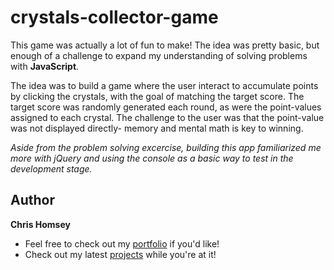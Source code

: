 # crystals-collector-game

This game was actually a lot of fun to make! The idea was pretty basic, but enough of a challenge to expand my understanding of solving problems with **JavaScript**.

The idea was to build a game where the user interact to accumulate points by clicking the crystals, with the goal of matching the target score. The target score was randomly generated each round, as were the point-values assigned to each crystal. The challenge to the user was that the point-value was not displayed directly- memory and mental math is key to winning.

*Aside from the problem solving excercise, building this app familiarized me more with jQuery and using the console as a basic way to test in the development stage.*

## Author
**Chris Homsey**

* Feel free to check out my [portfolio](https://www.chrishomsey.com) if you'd like!
* Check out my latest [projects](https://www.chrishomsey.com/portfolio/development) while you're at it!
